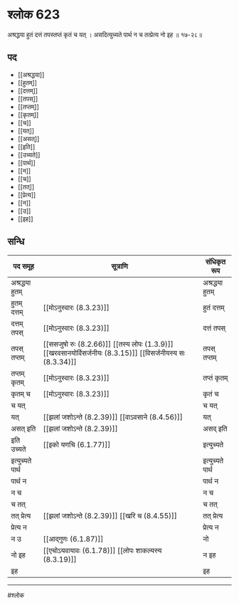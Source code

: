 # श्लोक 623

अश्रद्धया हुतं दत्तं तपस्तप्तं कृतं च यत् ।
असदित्युच्यते पार्थ न च तत्प्रेत्य नो इह ॥ १७-२८॥


## पद 

- [[अश्रद्धया]]
- [[हुतम्]]
- [[दत्तम्]]
- [[तपस्]]
- [[तप्तम्]]
- [[कृतम्]]
- [[च]]
- [[यत्]]
- [[असत्]]
- [[इति]]
- [[उच्यते]]
- [[पार्थ]]
- [[न]]
- [[च]]
- [[तत्]]
- [[प्रेत्य]]
- [[न]]
- [[उ]]
- [[इह]]

## सन्धि

| पद समूह | सूत्राणि | संधिकृत रूप |
| ----- | ----- | ----- |
| अश्रद्धया हुतम् |  | अश्रद्धया हुतम् |
| हुतम् दत्तम् |  [[मोऽनुस्वारः (8.3.23)]] | हुतं दत्तम् |
| दत्तम् तपस् |  [[मोऽनुस्वारः (8.3.23)]] | दत्तं तपस् |
| तपस् तप्तम् |  [[ससजुषो रुः (8.2.66)]] [[तस्य लोपः (1.3.9)]] [[खरवसानयोर्विसर्जनीयः (8.3.15)]] [[विसर्जनीयस्य सः (8.3.34)]] | तपस् तप्तम् |
| तप्तम् कृतम् |  [[मोऽनुस्वारः (8.3.23)]] | तप्तं कृतम् |
| कृतम् च |  [[मोऽनुस्वारः (8.3.23)]] | कृतं च |
| च यत् |  | च यत् |
| यत् |  [[झलां जशोऽन्ते (8.2.39)]] [[वाऽवसाने (8.4.56)]] | यत् |
| असत् इति |  [[झलां जशोऽन्ते (8.2.39)]] | असद् इति |
| इति उच्यते |  [[इको यणचि (6.1.77)]] | इत्युच्यते |
| इत्युच्यते पार्थ |  | इत्युच्यते पार्थ |
| पार्थ न |  | पार्थ न |
| न च |  | न च |
| च तत् |  | च तत् |
| तत् प्रेत्य |  [[झलां जशोऽन्ते (8.2.39)]] [[खरि च (8.4.55)]] | तत् प्रेत्य |
| प्रेत्य न |  | प्रेत्य न |
| न उ |  [[आद्गुणः (6.1.87)]] | नो |
| नो इह |  [[एचोऽयवायावः (6.1.78)]] [[लोपः शाकल्यस्य (8.3.19)]] | न इह |
| इह |  | इह |


---

#श्लोक